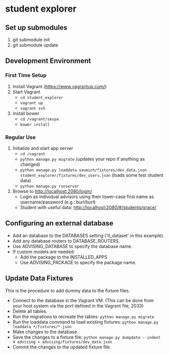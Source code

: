# student explorer #

## Set up submodules ##
1. git submodule init
2. git submodule update

## Development Environment ##

### First Time Setup ###
1. Install Vagrant (https://www.vagrantup.com/)
2. Start Vagrant
   - `cd student_explorer`
   - `vagrant up`
   - `vagrant ssh`
3. Install bower
   - `cd /vagrant/sespa`
   - `bower install`

### Regular Use ###
1. Initialize and start app server
    - `cd /vagrant`
    - `python manage.py migrate` (updates your repo if anything as changed)
    - `python manage.py loaddata seumich/fixtures/dev_data.json student_explorer/fixtures/dev_users.json` (loads some test student data)
    - `python manage.py runserver`
2. Browse to [http://localhost:2080/login/](http://localhost:2080/login/)
    - Login as individual advisors using their lower-case first name as username/password (e.g.: burl/burl)
    - Student with useful data: [http://localhost:2080/#/students/grace/](http://localhost:2080/#/students/grace/)

## Configuring an external database ##
- Add an database to the DATABASES setting ('lt_dataset' in this example).
- Add any database routers to DATABASE_ROUTERS.
- Use ADVISING_DATABASE to specify the database name.
- If custom models are needed:
    - Add the package to the INSTALLED_APPS
    - Use ADVISING_PACKAGE to specify the package name.

## Update Data Fixtures ##

This is the procedure to add dummy data to the fixture files.

- Connect to the database in the Vagrant VM. (This can be done from your host system via the port defined in the Vagrant file, 2033)
- Delete all tables.
- Run the migrations to recreate the tables: `python manage.py migrate`
- Run the loaddata command to load existing fixtures: `python manage.py loaddata */fixtures/*.json`
- Make changes to the database.
- Save the changes to a fixture file: `python manage.py dumpdata --indent 4 advising > advising/fixtures/dev_data.json`
- Commit the changes to the updated fixture file.
